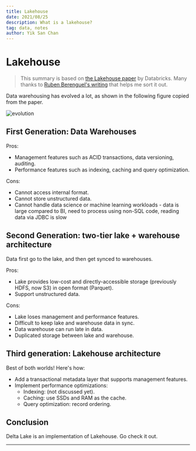 ```yaml
---
title: Lakehouse
date: 2021/08/25
description: What is a lakehouse?
tag: data, notes
author: Yik San Chan
---
```


# Lakehouse

> This summary is based on [the Lakehouse paper](http://cidrdb.org/cidr2021/papers/cidr2021_paper17.pdf) by Databricks. Many thanks to [Ruben Berenguel's writing](https://mostlymaths.net/2021/01/lakehouse.html/) that helps me sort it out.

Data warehousing has evolved a lot, as shown in the following figure copied from the paper.

![evolution](/images/lakehouse/evolution.png)

## First Generation: Data Warehouses

Pros:

- Management features such as ACID transactions, data versioning, auditing.
- Performance features such as indexing, caching and query optimization.

Cons:

- Cannot access internal format.
- Cannot store unstructured data.
- Cannot handle data science or machine learning workloads - data is large compared to BI, need to process using non-SQL code, reading data via JDBC is slow

## Second Generation: two-tier lake + warehouse architecture

Data first go to the lake, and then get synced to warehouses.

Pros:

- Lake provides low-cost and directly-accessible storage (previously HDFS, now S3) in open format (Parquet).
- Support unstructured data.

Cons:

- Lake loses management and performance features.
- Difficult to keep lake and warehouse data in sync.
- Data warehouse can run late in data.
- Duplicated storage between lake and warehouse.

## Third generation: Lakehouse architecture

Best of both worlds! Here's how:

- Add a transactional metadata layer that supports management features.
- Implement performance optimizations:
  - Indexing: (not discussed yet).
  - Caching: use SSDs and RAM as the cache.
  - Query optimization: record ordering.

## Conclusion

Delta Lake is an implementation of Lakehouse. Go check it out.

---
